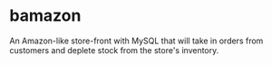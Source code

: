 # bamazon
An Amazon-like store-front with MySQL that will take in orders from customers and deplete stock from the store's inventory.
